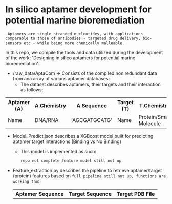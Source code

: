 # In silico aptamer development for potential marine bioremediation

``` Aptamers are single stranded nucleotides, with applications comparable to those of antibodies - targeted drug delivery, bio-sensors etc - while being more chemically malleable.```

In this repo, we compile the tools and data utilized during the development of the work: 'Designing in silico aptamers for potential marine bioremediation'. 

* /raw_data/AptaCom -> Consists of the compiled non redundant data from ana array of various aptamer databases:
  * The dataset describes aptamers, their targets and their interaction as follows: 
<table>
  <tr>
    <th>Aptamer (A)</th>
    <th>A.Chemistry</th>
    <th>A.Sequence</th>
    <th>Target (T)</th>
    <th>T.Chemistry</th>
    <th>T.Sequence</th>
    <th>T.External ID</th>
    <th>Affinity</th>
    <th>Reference</th>
    <th>DOI</th>
    <th>Origin</th>
  </tr>
  <tr>
    <td>Name</td>
    <td>DNA/RNA</td>
    <td>'AGCGATGCATG'</td>
    <td>Name</td>
    <td>Protein/Small Molecule</td>
    <td>'MAEVLTLAT'</td>
    <td>PDB/PubChem/ATCC</td>
    <td>0.9pM</td>
    <td>Li.et Al</td>
    <td>----</td>
    <td>UTexas/AptaDB...</td>
  </tr>
</table>

* Model_Predict.json describes a XGBoost model built for predicting aptamer target interactions (Binding vs No Binding)
   * This model is implemented as such:

     ```repo not complete feature model still not up```
     
* Feature_extraction.py describes the pipeline to retrieve aptamer/target (protein) features based on ```full pipeline still not up, functions are working tho```:
      <table>
        <tr>
          <th>Aptamer Sequence</th>
          <th>Target Sequence </th>
          <th>Target PDB File</th>
        </tr>
      </table>

  
